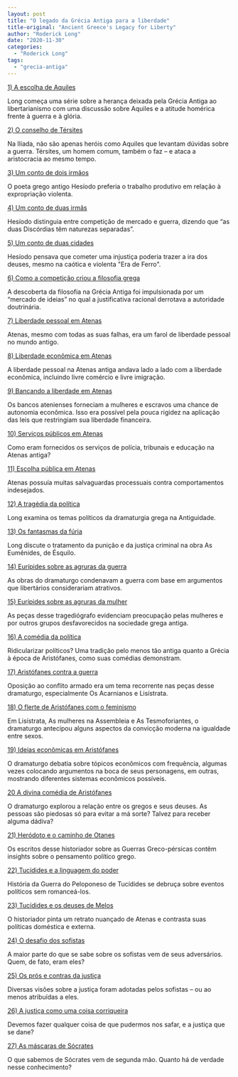 ```yaml
---
layout: post
title: "O legado da Grécia Antiga para a liberdade"
title-original: "Ancient Greece's Legacy for Liberty"
author: "Roderick Long"
date: "2020-11-30"
categories:   
  - "Roderick Long"
tags: 
  - "grecia-antiga"
---
```


[1) A escolha de Aquiles](./o-legado-da-grecia-antiga-para-a-liberdade-a-escolha-de-aquiles/)

Long começa uma série sobre a herança deixada pela Grécia Antiga ao libertarianismo com uma discussão sobre Aquiles e a atitude homérica frente à guerra e à glória.

[2) O conselho de Térsites](./o-legado-da-grecia-antiga-para-a-liberdade-o-conselho-de-tersites/)

Na Ilíada, não são apenas heróis como Aquiles que levantam dúvidas sobre a guerra. Térsites, um homem comum, também o faz – e ataca a aristocracia ao mesmo tempo.

[3) Um conto de dois irmãos](./o-legado-da-grecia-antiga-para-a-liberdade-um-conto-de-dois-irmaos/)

O poeta grego antigo Hesíodo preferia o trabalho produtivo em relação à expropriação violenta.

[4) Um conto de duas irmãs](./o-legado-da-grecia-antiga-para-a-liberdade-um-conto-de-duas-irmas/)

Hesíodo distinguia entre competição de mercado e guerra, dizendo que “as duas Discórdias têm naturezas separadas”.

[5) Um conto de duas cidades](./o-legado-da-grecia-antiga-para-a-liberdade-um-conto-de-duas-cidades/)

Hesíodo pensava que cometer uma injustiça poderia trazer a ira dos deuses, mesmo na caótica e violenta "Era de Ferro".

[6) Como a competição criou a filosofia grega](./o-legado-da-grecia-antiga-para-a-liberdade-como-a-competicao-criou-a-filosofia-grega/)

A descoberta da filosofia na Grécia Antiga foi impulsionada por um “mercado de ideias” no qual a justificativa racional derrotava a autoridade doutrinária.

[7) Liberdade pessoal em Atenas](./o-legado-da-grecia-antiga-para-a-liberdade-liberdade-pessoal-em-atenas/)

Atenas, mesmo com todas as suas falhas, era um farol de liberdade pessoal no mundo antigo.

[8) Liberdade econômica em Atenas](./o-legado-da-grecia-antiga-para-a-liberdade-liberdade-economica-em-atenas/)

A liberdade pessoal na Atenas antiga andava lado a lado com a liberdade econômica, incluindo livre comércio e livre imigração.

[9) Bancando a liberdade em Atenas](./o-legado-da-grecia-antiga-para-a-liberdade-bancando-a-liberdade-em-atenas/)

Os bancos atenienses forneciam a mulheres e escravos uma chance de autonomia econômica. Isso era possível pela pouca rigidez na aplicação das leis que restringiam sua liberdade financeira.

[10) Serviços públicos em Atenas](./o-legado-da-grecia-antiga-para-a-liberdade-servicos-publicos-em-atenas/)

Como eram fornecidos os serviços de polícia, tribunais e educação na Atenas antiga?

[11) Escolha pública em Atenas](./o-legado-da-grecia-antiga-para-a-liberdade-escolha-publica-em-atenas/)

Atenas possuía muitas salvaguardas processuais contra comportamentos indesejados.

[12) A tragédia da política](./o-legado-da-grecia-antiga-para-a-liberdade-a-tragedia-da-politica/)

Long examina os temas políticos da dramaturgia grega na Antiguidade.

[13) Os fantasmas da fúria](./o-legado-da-grecia-antiga-para-a-liberdade-os-fantasmas-da-furia/)

Long discute o tratamento da punição e da justiça criminal na obra As Eumênides, de Ésquilo.

[14) Eurípides sobre as agruras da guerra](./o-legado-da-grecia-antiga-para-a-liberdade-euripides-sobre-as-agruras-da-guerra/)

As obras do dramaturgo condenavam a guerra com base em argumentos que libertários considerariam atrativos.

[15) Eurípides sobre as agruras da mulher](./o-legado-da-grecia-antiga-para-a-liberdade-euripides-sobre-as-agruras-da-mulher/)

As peças desse tragediógrafo evidenciam preocupação pelas mulheres e por outros grupos desfavorecidos na sociedade grega antiga.

[16) A comédia da política](./o-legado-da-grecia-antiga-para-a-liberdade-a-comedia-da-politica/)

Ridicularizar políticos? Uma tradição pelo menos tão antiga quanto a Grécia à época de Aristófanes, como suas comédias demonstram.

[17) Aristófanes contra a guerra](./o-legado-da-grecia-antiga-para-a-liberdade-aristofanes-contra-a-guerra/)

Oposição ao conflito armado era um tema recorrente nas peças desse dramaturgo, especialmente Os Acarnianos e Lisístrata.

[18) O flerte de Aristófanes com o feminismo](./o-legado-da-grecia-antiga-para-a-liberdade-o-flerte-de-aristofanes-com-o-feminismo/)

Em Lisístrata, As mulheres na Assembleia e As Tesmoforiantes, o dramaturgo antecipou alguns aspectos da convicção moderna na igualdade entre sexos.

[19) Ideias econômicas em Aristófanes](./o-legado-da-grecia-antiga-para-a-liberdade-ideias-economicas-em-aristofanes/)

O dramaturgo debatia sobre tópicos econômicos com frequência, algumas vezes colocando argumentos na boca de seus personagens, em outras, mostrando diferentes sistemas econômicos possíveis.

[20 A divina comédia de Aristófanes](./o-legado-da-grecia-antiga-para-a-liberdade-a-divina-comedia-de-aristofanes/)

O dramaturgo explorou a relação entre os gregos e seus deuses. As pessoas são piedosas só para evitar a má sorte? Talvez para receber alguma dádiva?

[21) Heródoto e o caminho de Otanes](./o-legado-da-grecia-antiga-para-a-liberdade-herodoto-e-o-caminho-de-otanes/)

Os escritos desse historiador sobre as Guerras Greco-pérsicas contêm insights sobre o pensamento político grego.

[22) Tucídides e a linguagem do poder](./o-legado-da-grecia-antiga-para-a-liberdade-tucidides-e-a-linguagem-do-poder/)

História da Guerra do Peloponeso de Tucídides se debruça sobre eventos políticos sem romanceá-los.

[23) Tucídides e os deuses de Melos](./o-legado-da-grecia-antiga-para-a-liberdade-tucidides-e-os-deuses-de-melos/)

O historiador pinta um retrato nuançado de Atenas e contrasta suas políticas doméstica e externa.

[24) O desafio dos sofistas](./o-legado-da-grecia-antiga-para-a-liberdade-o-desafio-dos-sofistas/)

A maior parte do que se sabe sobre os sofistas vem de seus adversários. Quem, de fato, eram eles?

[25) Os prós e contras da justiça](./o-legado-da-grecia-antiga-para-a-liberdade-os-pros-e-contras-da-justica/)

Diversas visões sobre a justiça foram adotadas pelos sofistas – ou ao menos atribuídas a eles.

[26) A justiça como uma coisa corriqueira](./o-legado-da-grecia-antiga-para-a-liberdade-a-justica-como-uma-coisa-corriqueira/)

Devemos fazer qualquer coisa de que pudermos nos safar, e a justiça que se dane?

[27) As máscaras de Sócrates](./o-legado-da-grecia-antiga-para-a-liberdade-as-mascaras-de-socrates.html)

O que sabemos de Sócrates vem de segunda mão. Quanto há de verdade nesse conhecimento?
